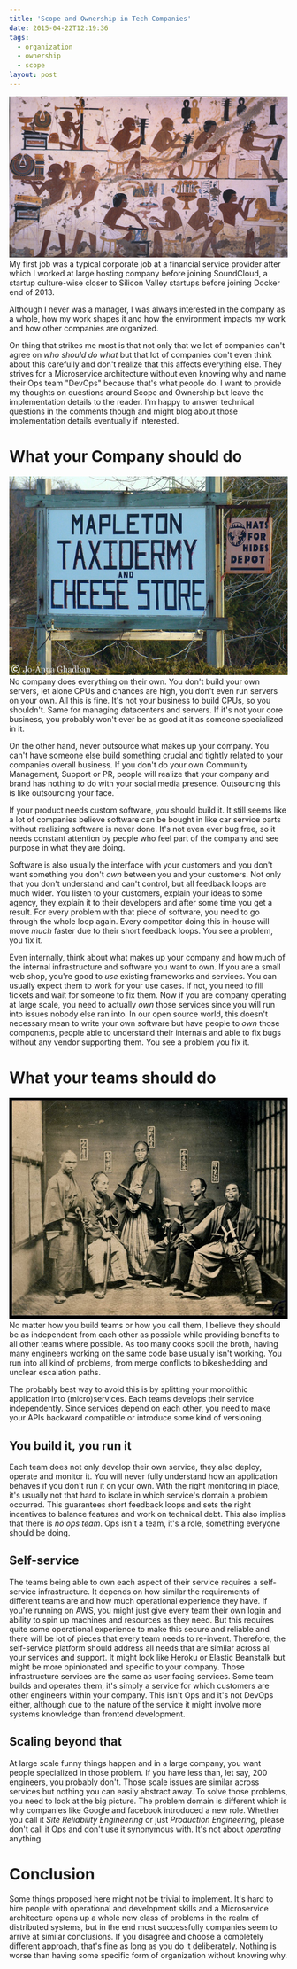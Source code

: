 ```yaml
---
title: 'Scope and Ownership in Tech Companies'
date: 2015-04-22T12:19:36
tags:
  - organization
  - ownership
  - scope
layout: post
---
```

![ownership](acient_jobs.jpg)
My first job was a typical corporate job at a financial service provider after which I worked at large hosting company before joining SoundCloud, a startup culture-wise closer to Silicon Valley startups before joining Docker end of 2013.

Although I never was a manager, I was always interested in the company as a whole, how my work shapes it and how the environment impacts my work and how other companies are organized.

On thing that strikes me most is that not only that we lot of companies can't agree on *who should do what* but that lot of companies don't even think about this carefully and don't realize that this affects everything else. They strives for a Microservice architecture without even knowing why and name their Ops team "DevOps" because that's what people do.
I want to provide my thoughts on questions around Scope and Ownership but leave the implementation details to the reader. I'm happy to answer technical questions in the comments though and might blog about those implementation details eventually if interested.

# What your Company should do
[![Scope of Company](3355654186_6751a40056_z.jpg)](https://www.flickr.com/photos/jo-ghadban/3355654186/in/photostream/)
No company does everything on their own. You don't build your own servers, let alone CPUs and chances are high, you don't even run servers on your own.
All this is fine. It's not your business to build CPUs, so you shouldn't. Same for managing datacenters and servers. If it's not your core business, you probably won't ever be as good at it as someone specialized in it.

On the other hand, never outsource what makes up your company. You can't have someone else build something crucial and tightly related to your companies overall business. If you don't do your own Community Management, Support or PR, people will realize that your company and brand has nothing to do with your social media presence.
Outsourcing this is like outsourcing your face.

If your product needs custom software, you should build it. It still seems like a lot of companies believe software can be bought in like car service parts without realizing software is never done. It's not even ever bug free, so it needs constant attention by people who feel part of the company and see purpose in what they are doing.

Software is also usually the interface with your customers and you don't want something you don't *own* between you and your customers. Not only that you don't understand and can't control, but all feedback loops are much wider. You listen to your customers, explain your ideas to some agency, they explain it to their developers and after some time you get a result. For every problem with that piece of software, you need to go through the whole loop again. Every competitor doing this in-house will move *much* faster due to their short feedback loops. You see a problem, you fix it.

Even internally, think about what makes up your company and how much of the internal infrastructure and software you want to own. If you are a small web shop, you're good to *use* existing frameworks and services. You can usually expect them to work for your use cases. If not, you need to fill tickets and wait for someone to fix them.
Now if you are company operating at large scale, you need to actually *own* those services since you will run into issues nobody else ran into. In our open source world, this doesn't necessary mean to write your own software but have people to *own* those components, people able to understand their internals and able to fix bugs without any vendor supporting them. You see a problem you fix it.

# What your teams should do
![Team](samurai.jpg)
No matter how you build teams or how you call them, I believe they should be as independent from each other as possible while providing benefits to all other teams where possible.
As too many cooks spoil the broth, having many engineers working on the same code base usually isn't working. You run into all kind of problems, from merge conflicts to bikeshedding and unclear escalation paths.

The probably best way to avoid this is by splitting your monolithic application into (micro)services. Each teams develops their service independently. Since services depend on each other, you need to make your APIs backward compatible or introduce some kind of versioning.

## You build it, you run it
Each team does not only develop their own service, they also deploy, operate and monitor it. You will never fully understand how an application behaves if you don't run it on your own. With the right monitoring in place, it's usually not that hard to isolate in which service's domain a problem occurred. This guarantees short feedback loops and sets the right incentives to balance features and work on technical debt.
This also implies that there is *no ops team*. Ops isn't a team, it's a role, something everyone should be doing.

## Self-service
The teams being able to own each aspect of their service requires a self-service infrastructure.
It depends on how similar the requirements of different teams are and how much operational experience they have.
If you're running on AWS, you might just give every team their own login and ability to spin up machines and resources as they need. But this requires quite some operational experience to make this secure and reliable and there will be lot of pieces that every team needs to re-invent.
Therefore, the self-service platform should address all needs that are similar across all your services and support. It might look like Heroku or Elastic Beanstalk but might be more opinionated and specific to your company.
Those infrastructure services are the same as user facing services. Some team builds and operates them, it's simply a service for which customers are other engineers within your company.
This isn't Ops and it's not DevOps either, although due to the nature of the service it might involve more systems knowledge than frontend development.

## Scaling beyond that
At large scale funny things happen and in a large company, you want people specialized in those problem. If you have less than, let say, 200 engineers, you probably don't.
Those scale issues are similar across services but nothing you can easily abstract away. To solve those problems, you need to look at the big picture. The problem domain is different which is why companies like Google and facebook introduced a new role. Whether you call it *Site Reliability Engineering* or just *Production Engineering*, please don't call it Ops and don't use it synonymous with. It's not about *operating* anything.

# Conclusion
Some things proposed here might not be trivial to implement. It's hard to hire people with operational and development skills and a Microservice architecture opens up a whole new class of problems in the realm of distributed systems, but in the end most successfully companies seem to arrive at similar conclusions. If you disagree and choose a completely different approach, that's fine as long as you do it deliberately.
Nothing is worse than having some specific form of organization without knowing why.
